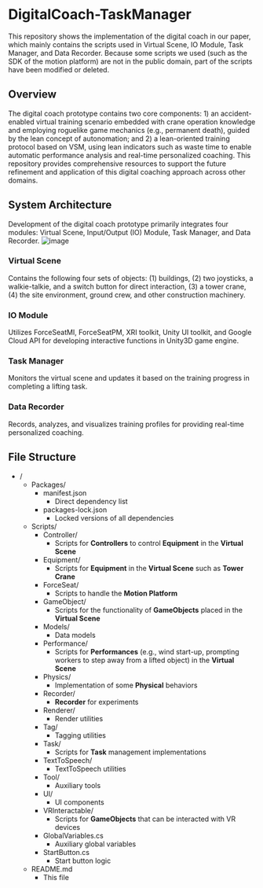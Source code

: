 # DigitalCoach-TaskManager

This repository shows the implementation of the digital coach in our paper, which mainly contains the scripts used in Virtual Scene, IO Module, Task Manager, and Data Recorder. Because some scripts we used (such as the SDK of the motion platform) are not in the public domain, part of the scripts have been modified or deleted.

## Overview
The digital coach prototype contains two core components: 1) an accident-enabled virtual training scenario embedded with crane operation knowledge and employing roguelike game mechanics (e.g., permanent death), guided by the lean concept of autonomation; and 2) a lean-oriented training protocol based on VSM, using lean indicators such as waste time to enable automatic performance analysis and real-time personalized coaching. This repository provides comprehensive resources to support the future refinement and application of this digital coaching approach across other domains.
## System Architecture
Development of the digital coach prototype primarily integrates four modules: Virtual Scene, Input/Output (IO) Module, Task Manager, and Data Recorder. 
![image](https://github.com/user-attachments/assets/49df488c-1bec-43df-9ccb-fdee4f1e2ba7)
### Virtual Scene
Contains the following four sets of objects: (1) buildings, (2) two joysticks, a walkie-talkie, and a switch button for direct interaction, (3) a tower crane, (4) the site environment, ground crew, and other construction machinery.
### IO Module
Utilizes ForceSeatMI, ForceSeatPM, XRI toolkit, Unity UI toolkit, and Google Cloud API for developing interactive functions in Unity3D game engine.
### Task Manager
Monitors the virtual scene and updates it based on the training progress in completing a lifting task.
### Data Recorder
Records, analyzes, and visualizes training profiles for providing real-time personalized coaching.
## File Structure
- /
  - Packages/
    - manifest.json  
      - Direct dependency list  
    - packages-lock.json  
      - Locked versions of all dependencies  
  - Scripts/
    - Controller/  
      - Scripts for **Controllers** to control **Equipment** in the **Virtual Scene**  
    - Equipment/  
      - Scripts for **Equipment** in the **Virtual Scene** such as **Tower Crane**  
    - ForceSeat/  
      - Scripts to handle the **Motion Platform**  
    - GameObject/  
      - Scripts for the functionality of **GameObjects** placed in the **Virtual Scene**  
    - Models/  
      - Data models  
    - Performance/  
      - Scripts for **Performances** (e.g., wind start-up, prompting workers to step away from a lifted object) in the **Virtual Scene**  
    - Physics/  
      - Implementation of some **Physical** behaviors  
    - Recorder/  
      - **Recorder** for experiments  
    - Renderer/  
      - Render utilities  
    - Tag/  
      - Tagging utilities  
    - Task/  
      - Scripts for **Task** management implementations  
    - TextToSpeech/  
      - TextToSpeech utilities  
    - Tool/  
      - Auxiliary tools  
    - UI/  
      - UI components  
    - VRInteractable/  
      - Scripts for **GameObjects** that can be interacted with VR devices  
    - GlobalVariables.cs  
      - Auxiliary global variables  
    - StartButton.cs  
      - Start button logic  
  - README.md  
    - This file  
